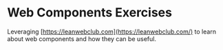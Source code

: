 # Web Components Exercises

Leveraging [https://leanwebclub.com](https://leanwebclub.com/) to learn about web components and how they can be useful.
